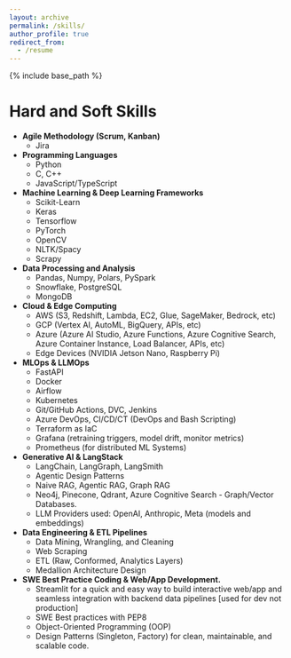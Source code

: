 ```yaml
---
layout: archive
permalink: /skills/
author_profile: true
redirect_from:
  - /resume
---
```


{% include base_path %}

# Hard and Soft Skills

- **Agile Methodology (Scrum, Kanban)**
  - Jira
- **Programming Languages**
  - Python
  - C, C++
  - JavaScript/TypeScript
- **Machine Learning & Deep Learning Frameworks**
  - Scikit-Learn
  - Keras
  - Tensorflow
  - PyTorch
  - OpenCV
  - NLTK/Spacy
  - Scrapy
- **Data Processing and Analysis**
  - Pandas, Numpy, Polars, PySpark
  - Snowflake, PostgreSQL
  - MongoDB
- **Cloud & Edge Computing**
  - AWS (S3, Redshift, Lambda, EC2, Glue, SageMaker, Bedrock, etc)
  - GCP (Vertex AI, AutoML, BigQuery, APIs, etc)
  - Azure (Azure AI Studio, Azure Functions, Azure Cognitive Search, Azure Container Instance, Load Balancer, APIs, etc)
  - Edge Devices (NVIDIA Jetson Nano, Raspberry Pi)
- **MLOps & LLMOps**
  - FastAPI
  - Docker
  - Airflow
  - Kubernetes
  - Git/GitHub Actions, DVC, Jenkins
  - Azure DevOps, CI/CD/CT (DevOps and Bash Scripting)
  - Terraform as IaC
  - Grafana (retraining triggers, model drift, monitor metrics)
  - Prometheus (for distributed ML Systems)
- **Generative AI & LangStack**
  - LangChain, LangGraph, LangSmith
  - Agentic Design Patterns
  - Naive RAG, Agentic RAG, Graph RAG
  - Neo4j, Pinecone, Qdrant, Azure Cognitive Search - Graph/Vector Databases.
  - LLM Providers used: OpenAI, Anthropic, Meta (models and embeddings)
- **Data Engineering & ETL Pipelines**
  - Data Mining, Wrangling, and Cleaning
  - Web Scraping
  - ETL (Raw, Conformed, Analytics Layers)
  - Medallion Architecture Design
- **SWE Best Practice Coding & Web/App Development.**
  - Streamlit for a quick and easy way to build interactive web/app and seamless integration with backend data pipelines [used for dev not production]
  - SWE Best practices with PEP8
  - Object-Oriented Programming (OOP)
  - Design Patterns (Singleton, Factory) for clean, maintainable, and scalable code.

